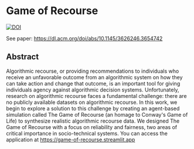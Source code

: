 # Game of Recourse

[![DOI](https://zenodo.org/badge/DOI/10.1145/3626246.3654742.svg)](https://doi.org/10.1145/3626246.3654742)

See paper: https://dl.acm.org/doi/abs/10.1145/3626246.3654742

## Abstract

Algorithmic recourse, or providing recommendations to individuals who receive an unfavorable outcome from an algorithmic system on how they can take action and change that outcome, is an important tool for giving individuals agency against algorithmic decision systems. Unfortunately, research on algorithmic recourse faces a fundamental challenge: there are no publicly available datasets on algorithmic recourse. In this work, we begin to explore a solution to this challenge by creating an agent-based simulation called The Game of Recourse (an homage to Conway's Game of Life) to synthesize realistic algorithmic recourse data. We designed The Game of Recourse with a focus on reliability and fairness, two areas of critical importance in socio-technical systems. You can access the application at https://game-of-recourse.streamlit.app
